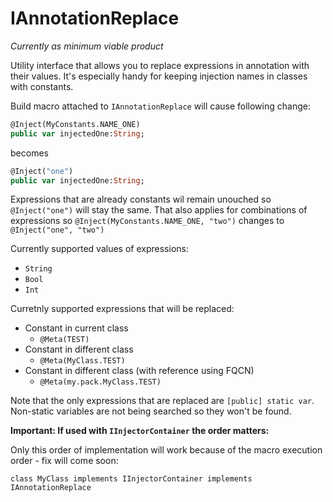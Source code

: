 # IAnnotationReplace

*Currently as minimum viable product*

Utility interface that allows you to replace expressions in annotation with their values. It's especially handy for keeping injection names in classes with constants.

Build macro attached to `IAnnotationReplace` will cause following change:

```haxe
@Inject(MyConstants.NAME_ONE)
public var injectedOne:String;
```

becomes

```haxe
@Inject("one")
public var injectedOne:String;
```

Expressions that are already constants wil remain unouched so `@Inject("one")` will stay the same. That also applies for combinations of expressions so `@Inject(MyConstants.NAME_ONE, "two")` changes to `@Inject("one", "two")`

Currently supported values of expressions:
- `String`
- `Bool`
- `Int`

Curretnly supported expressions that will be replaced:
- Constant in current class
  - `@Meta(TEST)`
- Constant in different class
  - `@Meta(MyClass.TEST)`
- Constant in different class (with reference using FQCN)
  - `@Meta(my.pack.MyClass.TEST)`

Note that the only expressions that are replaced are `[public] static var`. Non-static variables are not being searched so they won't be found.

**Important: If used with `IInjectorContainer` the order matters:**

Only this order of implementation will work because of the macro execution order - fix will come soon:

`class MyClass implements IInjectorContainer implements IAnnotationReplace `
